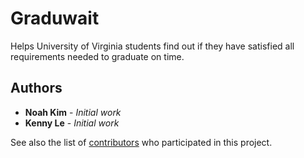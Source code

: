 # Graduwait

Helps University of Virginia students find out if they have satisfied all requirements needed to graduate on time.

## Authors

* **Noah Kim** - *Initial work* 
* **Kenny Le** - *Initial work*

See also the list of [contributors](https://github.com/your/project/contributors) who participated in this project.

